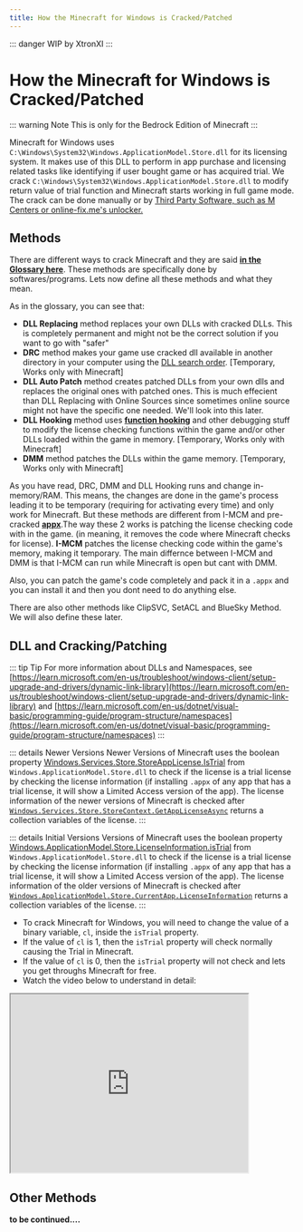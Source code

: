```yaml
---
title: How the Minecraft for Windows is Cracked/Patched
---
```

::: danger
WIP by XtronXI
:::

# How the Minecraft for Windows is Cracked/Patched

::: warning Note
This is only for the Bedrock Edition of Minecraft
:::

Minecraft for Windows uses `C:\Windows\System32\Windows.ApplicationModel.Store.dll` for its licensing system. It makes use of this DLL to perform in app purchase and licensing related tasks like identifying if user bought game or has acquired trial. We crack `C:\Windows\System32\Windows.ApplicationModel.Store.dll` to modify return value of trial function and Minecraft starts working in full game mode. The crack can be done manually or by [Third Party Software, such as M Centers or online-fix.me's unlocker.](/windows/minecraft-for-windows#unlockers-for-minecraft-for-windows)

## Methods

There are different ways to crack Minecraft and they are said [**in the Glossary here**](/windows/minecraft-for-windows#minecraft-for-windows). These methods are specifically done by softwares/programs. Lets now define all these methods and what they mean.

As in the glossary, you can see that:
- **DLL Replacing** method replaces your own DLLs with cracked DLLs. This is completely permanent and might not be the correct solution if you want to go with "safer"
- **DRC** method makes your game use cracked dll available in another directory in your computer using the [DLL search order](https://learn.microsoft.com/en-us/windows/win32/dlls/dynamic-link-library-search-order). [Temporary, Works only with Minecraft]
- **DLL Auto Patch** method creates patched DLLs from your own dlls and replaces the original ones with patched ones. This is much effecient than DLL Replacing with Online Sources since sometimes online source might not have the specific one needed. We'll look into this later.
- **DLL Hooking** method uses [**function hooking**](https://kylehalladay.com/blog/2020/11/13/Hooking-By-Example.html) and other debugging stuff to modify the license checking functions within the game and/or other DLLs loaded within the game in memory. [Temporary, Works only with Minecraft]
- **DMM** method patches the DLLs within the game memory. [Temporary, Works only with Minecraft] 

As you have read, DRC, DMM and DLL Hooking runs and change in-memory/RAM. This means, the changes are done in the game's process leading it to be temporary (requiring for activating every time) and only work for Minecraft. But these methods are different from I-MCM and pre-cracked [**appx**](https://fileinfo.com/extension/appx).The way these 2 works is patching the license checking code with in the game. (in meaning, it removes the code where Minecraft checks for license). **I-MCM** patches the license checking code within the game's memory, making it temporary. The main differnce between I-MCM and DMM is that I-MCM can run while Minecraft is open but cant with DMM.

Also, you can patch the game's code completely and pack it in a `.appx` and you can install it and then you dont need to do anything else. 

There are also other methods like ClipSVC, SetACL and BlueSky Method. We will also define these later.

## DLL and Cracking/Patching

::: tip Tip
For more information about DLLs and Namespaces, see [https://learn.microsoft.com/en-us/troubleshoot/windows-client/setup-upgrade-and-drivers/dynamic-link-library](https://learn.microsoft.com/en-us/troubleshoot/windows-client/setup-upgrade-and-drivers/dynamic-link-library) and [https://learn.microsoft.com/en-us/dotnet/visual-basic/programming-guide/program-structure/namespaces](https://learn.microsoft.com/en-us/dotnet/visual-basic/programming-guide/program-structure/namespaces)
:::

::: details Newer Versions
Newer Versions of Minecraft uses the boolean property [Windows.Services.Store.StoreAppLicense.IsTrial](https://learn.microsoft.com/en-us/uwp/api/windows.services.store.storeapplicense.istrial) from `Windows.ApplicationModel.Store.dll` to check if the license is a trial license by checking the license information (if installing `.appx` of any app that has a trial license, it will show a Limited Access version of the app). The license information of the newer versions of Minecraft is checked after  [`Windows.Services.Store.StoreContext.GetAppLicenseAsync`](https://learn.microsoft.com/en-us/uwp/api/windows.services.store.storecontext.getapplicenseasync) returns a collection variables of the license.
:::

::: details Initial Versions
 Versions of Minecraft uses the boolean property [Windows.ApplicationModel.Store.LicenseInformation.isTrial](https://learn.microsoft.com/en-us/uwp/api/windows.applicationmodel.store.licenseinformation.istrial) from `Windows.ApplicationModel.Store.dll` to check if the license is a trial license by checking the license information (if installing `.appx` of any app that has a trial license, it will show a Limited Access version of the app). The license information of the older versions of Minecraft is checked after [`Windows.ApplicationModel.Store.CurrentApp.LicenseInformation`](https://learn.microsoft.com/en-us/uwp/api/windows.applicationmodel.store.currentapp.licenseinformation) returns a collection variables of the license.
:::

- To crack Minecraft for Windows, you will need to change the value of a binary variable, `cl`, inside the `isTrial` property. 
- If the value of `cl` is 1, then the `isTrial` property will check normally causing the Trial in Minecraft. 
- If the value of `cl` is 0, then the `isTrial` property will not check and lets you get throughs Minecraft for free.
- Watch the video below to understand in detail:

<iframe width="420" height="315" src="https://youtube.com/embed/h2W6vzLN8Fg"></iframe> 

## Other Methods

**to be continued....**
